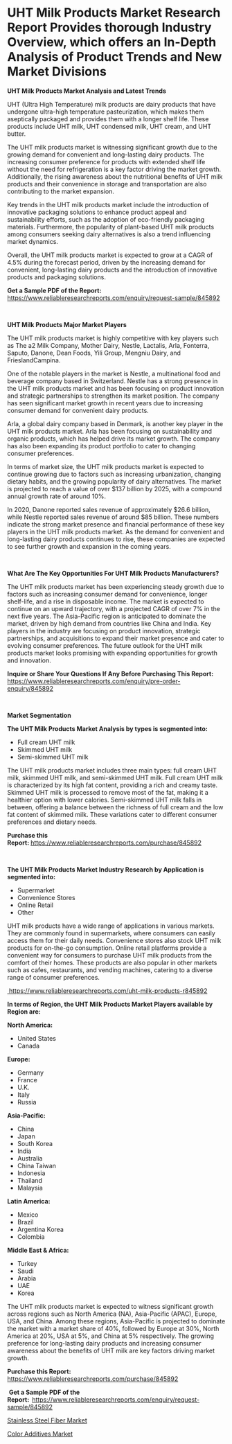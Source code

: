 <p><h1>UHT Milk Products Market Research Report Provides thorough Industry Overview, which offers an In-Depth Analysis of Product Trends and New Market Divisions</h1></p><p><strong>UHT Milk Products Market Analysis and Latest Trends</strong></p>
<p><p>UHT (Ultra High Temperature) milk products are dairy products that have undergone ultra-high temperature pasteurization, which makes them aseptically packaged and provides them with a longer shelf life. These products include UHT milk, UHT condensed milk, UHT cream, and UHT butter.</p><p>The UHT milk products market is witnessing significant growth due to the growing demand for convenient and long-lasting dairy products. The increasing consumer preference for products with extended shelf life without the need for refrigeration is a key factor driving the market growth. Additionally, the rising awareness about the nutritional benefits of UHT milk products and their convenience in storage and transportation are also contributing to the market expansion.</p><p>Key trends in the UHT milk products market include the introduction of innovative packaging solutions to enhance product appeal and sustainability efforts, such as the adoption of eco-friendly packaging materials. Furthermore, the popularity of plant-based UHT milk products among consumers seeking dairy alternatives is also a trend influencing market dynamics.</p><p>Overall, the UHT milk products market is expected to grow at a CAGR of 4.5% during the forecast period, driven by the increasing demand for convenient, long-lasting dairy products and the introduction of innovative products and packaging solutions.</p></p>
<p><strong>Get a Sample PDF of the Report:&nbsp;</strong> <a href="https://www.reliableresearchreports.com/enquiry/request-sample/845892">https://www.reliableresearchreports.com/enquiry/request-sample/845892</a></p>
<p>&nbsp;</p>
<p><strong>UHT Milk Products Major Market Players</strong></p>
<p><p>The UHT milk products market is highly competitive with key players such as The a2 Milk Company, Mother Dairy, Nestle, Lactalis, Arla, Fonterra, Saputo, Danone, Dean Foods, Yili Group, Mengniu Dairy, and FrieslandCampina. </p><p>One of the notable players in the market is Nestle, a multinational food and beverage company based in Switzerland. Nestle has a strong presence in the UHT milk products market and has been focusing on product innovation and strategic partnerships to strengthen its market position. The company has seen significant market growth in recent years due to increasing consumer demand for convenient dairy products.</p><p>Arla, a global dairy company based in Denmark, is another key player in the UHT milk products market. Arla has been focusing on sustainability and organic products, which has helped drive its market growth. The company has also been expanding its product portfolio to cater to changing consumer preferences.</p><p>In terms of market size, the UHT milk products market is expected to continue growing due to factors such as increasing urbanization, changing dietary habits, and the growing popularity of dairy alternatives. The market is projected to reach a value of over $137 billion by 2025, with a compound annual growth rate of around 10%.</p><p>In 2020, Danone reported sales revenue of approximately $26.6 billion, while Nestle reported sales revenue of around $85 billion. These numbers indicate the strong market presence and financial performance of these key players in the UHT milk products market. As the demand for convenient and long-lasting dairy products continues to rise, these companies are expected to see further growth and expansion in the coming years.</p></p>
<p>&nbsp;</p>
<p><strong>What Are The Key Opportunities For UHT Milk Products Manufacturers?</strong></p>
<p><p>The UHT milk products market has been experiencing steady growth due to factors such as increasing consumer demand for convenience, longer shelf-life, and a rise in disposable income. The market is expected to continue on an upward trajectory, with a projected CAGR of over 7% in the next five years. The Asia-Pacific region is anticipated to dominate the market, driven by high demand from countries like China and India. Key players in the industry are focusing on product innovation, strategic partnerships, and acquisitions to expand their market presence and cater to evolving consumer preferences. The future outlook for the UHT milk products market looks promising with expanding opportunities for growth and innovation.</p></p>
<p><strong>Inquire or Share Your Questions If Any Before Purchasing This Report:</strong> <a href="https://www.reliableresearchreports.com/enquiry/pre-order-enquiry/845892">https://www.reliableresearchreports.com/enquiry/pre-order-enquiry/845892</a></p>
<p>&nbsp;</p>
<p><strong>Market Segmentation</strong></p>
<p><strong>The UHT Milk Products Market Analysis by types is segmented into:</strong></p>
<p><ul><li>Full cream UHT milk</li><li>Skimmed UHT milk</li><li>Semi-skimmed UHT milk</li></ul></p>
<p><p>The UHT milk products market includes three main types: full cream UHT milk, skimmed UHT milk, and semi-skimmed UHT milk. Full cream UHT milk is characterized by its high fat content, providing a rich and creamy taste. Skimmed UHT milk is processed to remove most of the fat, making it a healthier option with lower calories. Semi-skimmed UHT milk falls in between, offering a balance between the richness of full cream and the low fat content of skimmed milk. These variations cater to different consumer preferences and dietary needs.</p></p>
<p><strong>Purchase this Report:&nbsp;</strong><a href="https://www.reliableresearchreports.com/purchase/845892">https://www.reliableresearchreports.com/purchase/845892</a></p>
<p>&nbsp;</p>
<p><strong>The UHT Milk Products Market Industry Research by Application is segmented into:</strong></p>
<p><ul><li>Supermarket</li><li>Convenience Stores</li><li>Online Retail</li><li>Other</li></ul></p>
<p><p>UHT milk products have a wide range of applications in various markets. They are commonly found in supermarkets, where consumers can easily access them for their daily needs. Convenience stores also stock UHT milk products for on-the-go consumption. Online retail platforms provide a convenient way for consumers to purchase UHT milk products from the comfort of their homes. These products are also popular in other markets such as cafes, restaurants, and vending machines, catering to a diverse range of consumer preferences.</p></p>
<p><a href="https://www.reliableresearchreports.com/uht-milk-products-r845892">&nbsp;https://www.reliableresearchreports.com/uht-milk-products-r845892</a></p>
<p><strong>In terms of Region, the UHT Milk Products Market Players available by Region are:</strong></p>
<p>
    <p> <strong> North America: </strong>
        <ul>
            <li>United States</li>
            <li>Canada</li>
        </ul>
        </p> 
    <p> <strong> Europe: </strong>
        <ul>
            <li>Germany</li>
            <li>France</li>
            <li>U.K.</li>
            <li>Italy</li>
            <li>Russia</li>
        </ul>
        </p> 
    <p> <strong> Asia-Pacific: </strong>
        <ul>
            <li>China</li>
            <li>Japan</li>
            <li>South Korea</li>
            <li>India</li>
            <li>Australia</li>
            <li>China Taiwan</li>
            <li>Indonesia</li>
            <li>Thailand</li>
            <li>Malaysia</li>
        </ul>
        </p> 
    <p> <strong> Latin America: </strong>
        <ul>
            <li>Mexico</li>
            <li>Brazil</li>
            <li>Argentina Korea</li>
            <li>Colombia</li>
        </ul>
        </p> 
    <p> <strong> Middle East & Africa: </strong>
        <ul>
            <li>Turkey</li>
            <li>Saudi</li>
            <li>Arabia</li>
            <li>UAE</li>
            <li>Korea</li>
        </ul>
    </p>
    </p>
<p><p>The UHT milk products market is expected to witness significant growth across regions such as North America (NA), Asia-Pacific (APAC), Europe, USA, and China. Among these regions, Asia-Pacific is projected to dominate the market with a market share of 40%, followed by Europe at 30%, North America at 20%, USA at 5%, and China at 5% respectively. The growing preference for long-lasting dairy products and increasing consumer awareness about the benefits of UHT milk are key factors driving market growth.</p></p>
<p><strong>Purchase this Report: </strong><a href="https://www.reliableresearchreports.com/purchase/845892">https://www.reliableresearchreports.com/purchase/845892</a></p>
<p>&nbsp;<strong>Get a Sample PDF of the Report:&nbsp;&nbsp;</strong><a href="https://www.reliableresearchreports.com/enquiry/request-sample/845892">https://www.reliableresearchreports.com/enquiry/request-sample/845892</a></p>
<p><strong></strong></p>
<p><p><a href="https://gamy-alyssum-396.notion.site/Stainless-Steel-Fiber-Market-Share-Market-New-Trends-Analysis-Report-By-Type-By-Application-By-E-2d48d90f342044f191c6cc400a78e4d7">Stainless Steel Fiber Market</a></p><p><a href="https://github.com/mauripalmi/Market-Research-Report-List-2/blob/main/color-additives-market.md">Color Additives Market</a></p></p>